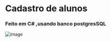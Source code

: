 ﻿# Cadastro de alunos
 ### Feito em C# ,usando banco postgresSQL 
 ![image](https://github.com/Randersoncosta/CadastroWindowsForms/assets/65688236/99c6412a-bcef-480b-b9e4-aa84165710e8)

